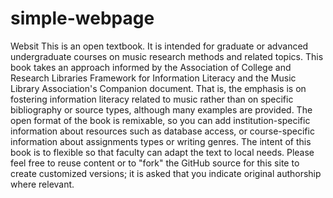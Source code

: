 # simple-webpage
Websit
This is an open textbook. It is intended for graduate or advanced undergraduate courses on music research methods and related topics. This book takes an approach informed by the Association of College and Research Libraries Framework for Information Literacy and the Music Library Association's Companion document. That is, the emphasis is on fostering information literacy related to music rather than on specific bibliography or source types, although many examples are provided. The open format of the book is remixable, so you can add institution-specific information about resources such as database access, or course-specific information about assignments types or writing genres. The intent of this book is to flexible so that faculty can adapt the text to local needs. Please feel free to reuse content or to "fork" the GitHub source for this site to create customized versions; it is asked that you indicate original authorship where relevant.
